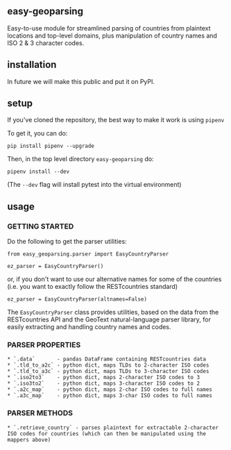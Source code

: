 easy-geoparsing
---

Easy-to-use module for streamlined parsing of countries from plaintext locations and top-level domains, plus manipulation of country names and ISO 2 & 3 character codes.

## installation

In future we will make this public and put it on PyPI.

## setup

If you've cloned the repository, the best way to make it work is using `pipenv`

To get it, you can do:

`pip install pipenv --upgrade`

Then, in the top level directory `easy-geoparsing` do:

`pipenv install --dev`

(The `--dev` flag will install pytest into the virtual environment)

## usage

### GETTING STARTED

Do the following to get the parser utilities:

```
from easy_geoparsing.parser import EasyCountryParser

ez_parser = EasyCountryParser()
```

or, if you don't want to use our alternative names for some of the countries (i.e. you want to exactly follow the RESTcountries standard)

`ez_parser = EasyCountryParser(altnames=False)`

The `EasyCountryParser` class provides utilities, based on the data from the RESTcountries API and the GeoText natural-language parser library, for easily extracting and handling country names and codes.

### PARSER PROPERTIES

    * `.data`       - pandas DataFrame containing RESTcountries data
    * `.tld_to_a2c` - python dict, maps TLDs to 2-character ISO codes
    * `.tld_to_a3c` - python dict, maps TLDs to 3-character ISO codes
    * `.iso2to3`    - python dict, maps 2-character ISO codes to 3
    * `.iso3to2`    - python dict, maps 3-character ISO codes to 2
    * `.a2c_map`    - python dict, maps 2-char ISO codes to full names
    * `.a3c_map`    - python dict, maps 3-char ISO codes to full names

### PARSER METHODS

    * `.retrieve_country` - parses plaintext for extractable 2-character ISO codes for countries (which can then be manipulated using the mappers above)
